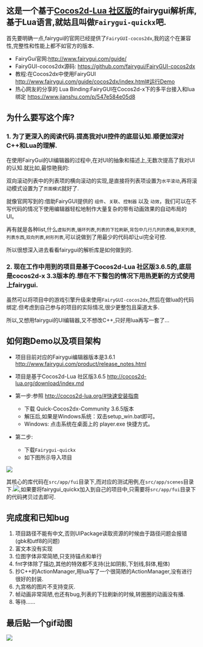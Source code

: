 ## 这是一个基于[Cocos2d-Lua 社区版](http://cocos2d-lua.org/)的fairygui解析库,基于Lua语言,就姑且叫做`Fairygui-quickx`吧.

首先要明确一点,fairygui的官网已经提供了`FairyGUI-cocos2dx`,我的这个在兼容性,完整性和性能上都不如官方的版本.

- FairyGui官网:http://www.fairygui.com/guide/
- FairyGUI-cocos2dx源码: https://github.com/fairygui/FairyGUI-cocos2dx
- 教程:在Cocos2dx中使用FairyGUI http://www.fairygui.com/guide/cocos2dx/index.html#运行Demo
- 热心网友的分享的 Lua Binding:FairyGUI在Cocos2d-x下的多平台接入和lua绑定 https://www.jianshu.com/p/547e584e05d8

## 为什么要写这个库?

### 1. 为了更深入的阅读代码.提高我对UI控件的底层认知.顺便加深对C++和Lua的理解.

在使用FairyGui的UI编辑器的过程中,在对UI的抽象和描述上,无数次提高了我对UI的认知.就比如,最惊艳我的:

双向滚动列表中的列表项的横向滚动的实现,是直接将列表项设置为`水平滚动`,再将滚动模式设置为了`页面模式`就好了.

就像官网写到的:借助FairyGUI提供的 `组件`、`关联`、`控制器` 以及 `动效`，我们可以在不写代码的情况下使用编辑器轻松地制作大量复杂的带有动画效果的自动布局的UI。

再有就是各种list,什么`虚拟列表`,`循环列表`,`列表的下拉刷新`,`背包中几行几列的表格`,`聊天列表`,`列表东西`,`双向列表`,`树形列表`,可以说做到了用最少的代码却让ui完全可控.

所以很想深入进去看看fairygui的解析库是如何做到的.

### 2. 现在工作中用到的项目是基于Cocos2d-Lua 社区版3.6.5的,底层是cocos2d-x 3.3版本的.想在不下整包的情况下用热更新的方式使用上fairygui.

虽然可以将项目中的游戏引擎升级来使用`FairyGUI-cocos2dx`,然后在做lua的代码绑定.但考虑到自己参与的项目的实际情况,很少更整包且渠道太多.

所以,又想用fairygui的UI编辑器,又不想改C++,只好用lua再写一套了...

## 如何跑Demo以及项目架构

- 项目目前对应的Fairygui编辑器版本是3.6.1 http://www.fairygui.com/product/release_notes.html
- 项目是基于Cocos2d-Lua 社区版3.6.5  http://cocos2d-lua.org/download/index.md 

- 第一步:参照 http://cocos2d-lua.org/#快速安装指南
    - 下载 Quick-Cocos2dx-Community 3.6.5版本
    - 解压后,如果是Windows系统：双击setup_win.bat即可。
    - Windows: 点击系统在桌面上的 player.exe 快捷方式。
- 第二步:
    - 下载`Fairygui-quickx`
    - 如下图所示导入项目

![](http://static.dbliu.com/fairygui_quickx/Snipaste_2018-07-29_19-24-55.png)
    
    
其核心的库代码在`src/app/fui`目录下,而对应的测试用例,在`src/app/scenes`目录下.![](http://static.dbliu.com/fairygui_quickx/Snipaste_2018-07-29_17-09-01.png),如果要将fairygui_quickx加入到自己的项目中,只需要将`src/app/fui`目录下的代码拷贝过去即可.



## 完成度和已知bug

1. 项目路径不能有中文,否则UIPackage读取资源的时候由于路径问题会报错(gbk和utf8的问题)
2. 富文本没有实现
3. 位图字体非常简陋,只支持锚点和单行
4. fnt字体除了描边,其他的特效都不支持(比如阴影,下划线,斜体,粗体)
5. 抄C++的ActionManager,用lua写了一个很简陋的ActionManager,没有进行很好的封装.
6. 九宫格的图片不支持变灰.
7. 帧动画非常简陋,也还有bug,列表的下拉刷新的时候,转圈圈的动画没有播.
8. 等待......

## 最后贴一个gif动图

![](http://static.dbliu.com/fairygui_quickx/20180729195227.gif)






